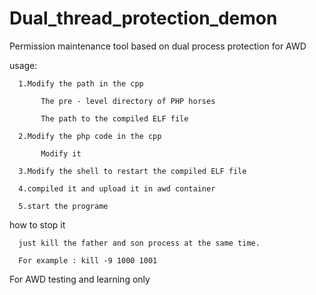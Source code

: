 # Dual_thread_protection_demon


Permission maintenance tool based on dual process protection for AWD


usage:


      1.Modify the path in the cpp
	
           The pre - level directory of PHP horses
	     
           The path to the compiled ELF file
	     
      2.Modify the php code in the cpp
	
           Modify it
	     
      3.Modify the shell to restart the compiled ELF file
	
      4.compiled it and upload it in awd container
	
      5.start the programe
      
	
how to stop it


      just kill the father and son process at the same time.
	
      For example : kill -9 1000 1001


For AWD testing and learning only
      
